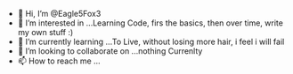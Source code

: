 - 👋 Hi, I’m @Eagle5Fox3
- 👀 I’m interested in ...Learning Code, firs the basics, then over time, write my own stuff :)
- 🌱 I’m currently learning ...To Live, without losing more hair, i feel i will fail
- 💞️ I’m looking to collaborate on ...nothing Currenlty
- 📫 How to reach me ...

<!---
Eagle5Fox3/Eagle5Fox3 is a ✨ special ✨ repository because its `README.md` (this file) appears on your GitHub profile.
You can click the Preview link to take a look at your changes.
--->
